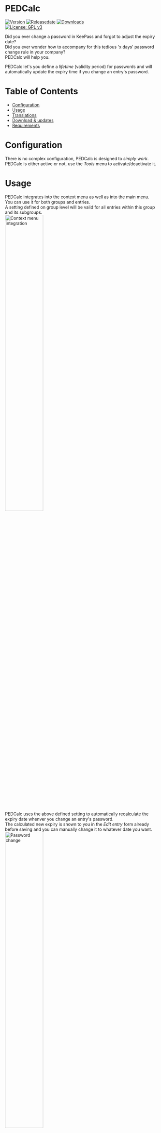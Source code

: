 # PEDCalc
[![Version](https://img.shields.io/github/release/rookiestyle/pedcalc)](https://github.com/rookiestyle/pedcalc/releases/latest)
[![Releasedate](https://img.shields.io/github/release-date/rookiestyle/pedcalc)](https://github.com/rookiestyle/pedcalc/releases/latest)
[![Downloads](https://img.shields.io/github/downloads/rookiestyle/pedcalc/total?color=%2300cc00)](https://github.com/rookiestyle/pedcalc/releases/latest/download/PEDCalc.plgx)\
[![License: GPL v3](https://img.shields.io/github/license/rookiestyle/pedcalc)](https://www.gnu.org/licenses/gpl-3.0)

Did you ever change a password in KeePass and forgot to adjust the expiry date?  
Did you ever wonder how to accompany for this tedious 'x days' password change rule in your company?  
PEDCalc will help you.

PEDCalc let's you define a *lifetime* (validity period) for passwords and will automatically update the expiry time if you change an entry's password.

# Table of Contents
- [Configuration](#configuration)
- [Usage](#usage)
- [Translations](#translations)
- [Download & updates](#download--updates)
- [Requirements](#requirements)

# Configuration
There is no complex configuration, PEDCalc is designed to *simply work*.  
PEDCalc is either active or not, use the *Tools* menu to activate/deactivate it.

# Usage
PEDCalc integrates into the context menu as well as into the main menu.  
You can use it for both groups and entries.  
A setting defined on group level will be valid for all entries within this group and its subgroups.  
<img src="images/PEDCalc%20context%20menu.png" width="50%" height="50%" alt="Context menu integration" />  

PEDCalc uses the above defined setting to automatically recalculate the expiry date whenver you change an entry's password.  
The calculated new expiry is shown to you in the *Edit entry* form already before saving and you can manually change it to whatever date you want.  
<img src="images/PEDCalc%20password%20change.png" width="50%" height="50%" alt="Password change" />

## Example 1
You want to change passwords every 6 months but there are some bank accounts where you're forced to change the password every 30 days.  
Only two PEDCalc settings are required for this:  
- Define *6 months* lifetime for your database' rootgroup - this will make it effective for the entire db (including your bank accounts)
- Define *30 days* for the group containing your bank acccounts - this will overrule the general setting
- Alternatively, you can also define the lifetime on entry level

## Example 2
Let's assume today's date is jan 1st, 2018 and your database consists of entries A, B, C and D
Entry | Lifetime | Expiry date changed too? | New expiry
------|--------|------|------
A | Off | N/A | No change
B | 2 months | No | March 1st
C | 100 days| No | April 11th
D | 100 days| Yes | Whatever you set manually

# Translations
PEDCalc is provided with English language built-in and allow usage of translation files.
These translation files need to be placed in a folder called *Translations* inside in your plugin folder.
If a text is missing in the translation file, it is backfilled with English text.
You're welcome to add additional translation files by creating a pull request as described in the [wiki](https://github.com/Rookiestyle/PEDCalc/wiki/Create-or-update-translations).

Naming convention for translation files: `<plugin name>.<language identifier>.language.xml`\
Example: `PEDCalc.de.language.xml`
  
The language identifier in the filename must match the language identifier inside the KeePass language that you can select using *View -> Change language...*\
This identifier is shown there as well, if you have [EarlyUpdateCheck](https://github.com/rookiestyle/earlyupdatecheck) installed

# Download & updates
## Download
Please follow these links to download the plugin file itself.
- [Download newest release](https://github.com/rookiestyle/pedcalc/releases/latest/download/PEDCalc.plgx)
- [Download history](https://github.com/rookiestyle/pedcalc/releases)

If you're interested in any of the available translations in addition, please download them from the [Translations](Translations) folder.

In addition to the manual way of downloading the plugin, you can use [EarlyUpdateCheck](https://github.com/rookiestyle/earlyupdatecheck/) to update both the plugin and its translations automatically.  
See the [one click plugin update wiki](https://github.com/Rookiestyle/EarlyUpdateCheck/wiki/One-click-plugin-update) for more details.
# Requirements
* KeePass: 2.39
* .NET framework: 3.5